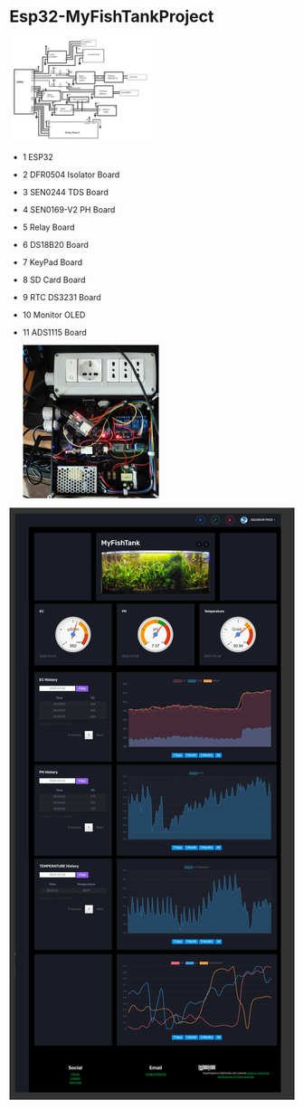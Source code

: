 # Esp32-MyFishTankProject

<img src="https://github.com/PasqualeAuriemma/Esp32-MyFishTankProject/blob/master/images/Schema.jpg" width=50% height=50%>

- 1 ESP32
- 2 DFR0504 Isolator Board
- 3 SEN0244 TDS Board
- 4 SEN0169-V2 PH Board
- 5 Relay Board
- 6 DS18B20 Board
- 7 KeyPad Board
- 8 SD Card Board
- 9 RTC DS3231 Board
- 10 Monitor OLED
- 11 ADS1115 Board


  <img src="https://github.com/PasqualeAuriemma/Esp32-MyFishTankProject/blob/master/images/Example1.jpg" width=50% height=50%>

<div class="scroll-container" style=" background-color: #333;
  overflow: auto;
  white-space: nowrap;
  padding: 10px;">
<img src="https://github.com/PasqualeAuriemma/Esp32-MyFishTankProject/blob/master/images/webApp.jpg">
</div>

